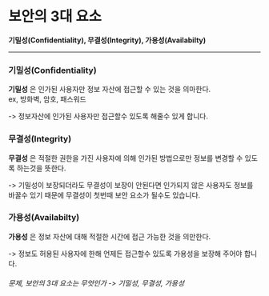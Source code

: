 # 보안의 3대 요소
**기밀성(Confidentiality), 무결성(Integrity), 가용성(Availabilty)**

------------------

### 기밀성(Confidentiality)

  **기밀성** 은 인가된 사용자만 정보 자산에 접근할 수 있는 것을 의마한다.<br>
  ex, 방화벽, 암호, 패스워드

  -> 정보자산에 인가된 사용자만 접근할수 있도록 해줄수 있게 합니다.


### 무결성(Integrity)

  **무결성** 은 적절한 권한을 가진 사용자에 의해 인가된 방법으로만 정보를 변경할 수 있도록 하는것을 뜻한다.

  -> 기밀성이 보장되더라도 무결성이 보장이 안된다면 인가되지 않은 사용자도 정보를 바꿀수 있기 때문에 무결성이 첫번때 보안 요소가 될수도 있습니다.


### 가용성(Availabilty)

  **가용성** 은 정보 자산에 대해 적절한 시간에 접근 가능한 것을 의만한다.

  -> 정보도 허용된 사용자에 한해 언제든 접근할수 있도록 가용성을 보장해 주어야 합니다.


###### 문제, 보안의 3대 요소는 무엇인가 -> 기밀성, 무결성, 가용성
